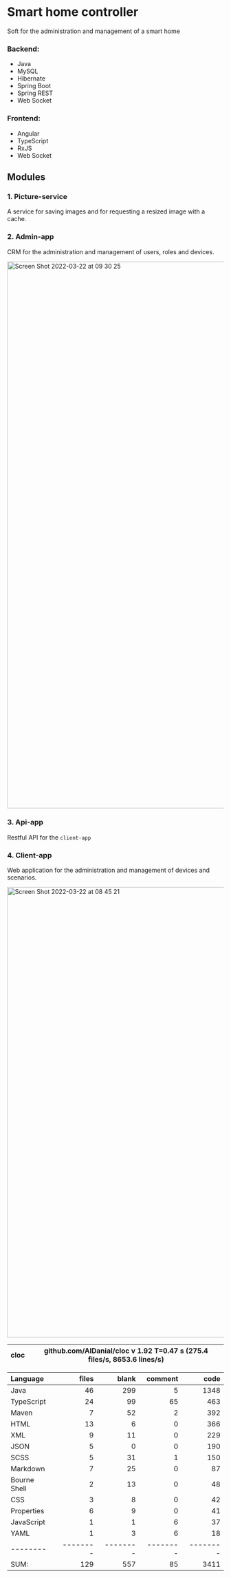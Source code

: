 # Smart home controller
Soft for the administration and management of a smart home

### Backend:
- Java
- MySQL
- Hibernate
- Spring Boot
- Spring REST
- Web Socket

### Frontend:
- Angular
- TypeScript
- RxJS
- Web Socket

## Modules
### 1. Picture-service
A service for saving images and for requesting a resized image with a cache.

### 2. Admin-app
CRM for the administration and management of users, roles and devices.

<img width="1270" alt="Screen Shot 2022-03-22 at 09 30 25" src="https://user-images.githubusercontent.com/38041284/159421360-8f993e36-1305-4895-a764-db32ee4a5178.png">

### 3. Api-app
Restful API for the `client-app`

### 4. Client-app
Web application for the administration and management of devices and scenarios.

<img width="1046" alt="Screen Shot 2022-03-22 at 08 45 21" src="https://user-images.githubusercontent.com/38041284/159416729-841cbd4a-a99e-4a2c-a35a-ecaf56f3e2aa.png">

cloc|github.com/AlDanial/cloc v 1.92  T=0.47 s (275.4 files/s, 8653.6 lines/s)
--- | ---

Language|files|blank|comment|code
:-------|-------:|-------:|-------:|-------:
Java|46|299|5|1348
TypeScript|24|99|65|463
Maven|7|52|2|392
HTML|13|6|0|366
XML|9|11|0|229
JSON|5|0|0|190
SCSS|5|31|1|150
Markdown|7|25|0|87
Bourne Shell|2|13|0|48
CSS|3|8|0|42
Properties|6|9|0|41
JavaScript|1|1|6|37
YAML|1|3|6|18
--------|--------|--------|--------|--------
SUM:|129|557|85|3411
